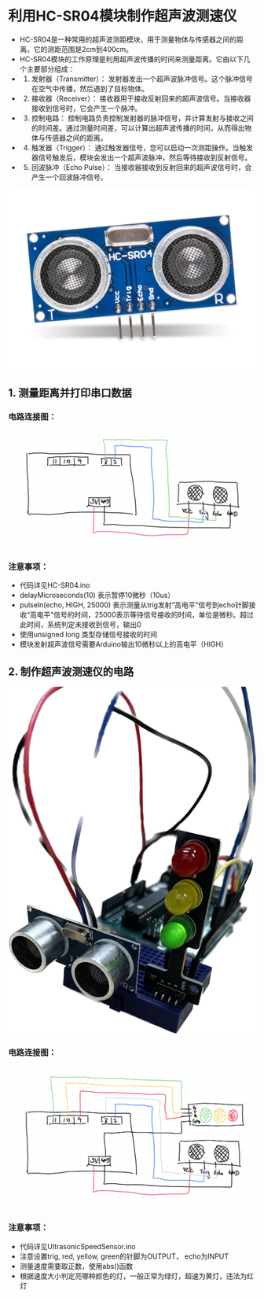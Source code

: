 # 利用HC-SR04模块制作超声波测速仪

* HC-SR04是一种常用的超声波测距模块，用于测量物体与传感器之间的距离。它的测距范围是2cm到400cm。
* HC-SR04模块的工作原理是利用超声波传播的时间来测量距离。它由以下几个主要部分组成：
* 1. 发射器（Transmitter）： 发射器发出一个超声波脉冲信号。这个脉冲信号在空气中传播，然后遇到了目标物体。
* 2. 接收器（Receiver）： 接收器用于接收反射回来的超声波信号。当接收器接收到信号时，它会产生一个脉冲。
* 3. 控制电路： 控制电路负责控制发射器的脉冲信号，并计算发射与接收之间的时间差。通过测量时间差，可以计算出超声波传播的时间，从而得出物体与传感器之间的距离。
* 4. 触发器（Trigger）： 通过触发器信号，您可以启动一次测距操作。当触发器信号触发后，模块会发出一个超声波脉冲，然后等待接收到反射信号。
* 5. 回波脉冲（Echo Pulse）： 当接收器接收到反射回来的超声波信号时，会产生一个回波脉冲信号。

![](images/hcsr04.png)

## 1. 测量距离并打印串口数据

### 电路连接图：

![](images/example1.png)

### 注意事项：
* 代码详见HC-SR04.ino
* delayMicroseconds(10) 表示暂停10微秒（10us）
* pulseIn(echo, HIGH, 25000) 表示测量从trig发射“高电平”信号到echo针脚接收“高电平”信号的时间，25000表示等待信号接收的时间，单位是微秒。超过此时间，系统判定未接收到信号，输出0
* 使用unsigned long 类型存储信号接收的时间 
* 模块发射超声波信号需要Arduino输出10微秒以上的高电平（HIGH）

## 2. 制作超声波测速仪的电路

![](images/featured.png)

### 电路连接图：

![](images/example2.png)

### 注意事项：
* 代码详见UltrasonicSpeedSensor.ino
* 注意设置trig, red, yellow, green的针脚为OUTPUT， echo为INPUT
* 测量速度需要取正数，使用abs()函数
* 根据速度大小判定亮哪种颜色的灯，一般正常为绿灯，超速为黄灯，违法为红灯

